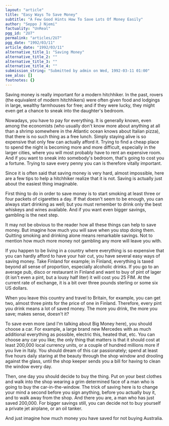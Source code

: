 ```yaml
---
layout: "article"
title: "Easy Ways To Save Money"
subtitle: "A Few Good Hints How To Save Lots Of Money Easily"
author: "Seppo J Niemi"
factuality: "UnReal"
pgg_id: "2U7"
permalink: "articles/2U7"
pgg_date: "1992/03/11"
article_date: "1992/03/11"
alternative_title_1: "Saving Money"
alternative_title_2: ""
alternative_title_3: ""
alternative_title_4: ""
submission_string: "Submitted by admin on Wed, 1992-03-11 01:00"
see_also: []
footnotes: {}
---
```

<div>
<p>Saving money is really important for a modern hitchhiker. In the past, rovers (the equivalent of modern hitchhikers) were often given food and lodgings in large, wealthy farmhouses for free; and if they were lucky, they might even get a chance to sneak into the daughter's bedroom.</p>
<p>Nowadays, you have to pay for everything. It is generally known, even among the economists (who usually don't know more about anything at all than a shrimp somewhere in the Atlantic ocean knows about Italian pizza), that there is no such thing as a free lunch. Simply staying alive is so expensive that only few can actually afford it. Trying to find a cheap place to spend the night is becoming more and more difficult, especially in the larger cities, where you will most probably have to rent an expensive room. And if you want to sneak into somebody's bedroom, that's going to cost you a fortune. Trying to save every penny you can is therefore vitally important.</p>
<p>Since it is often said that saving money is very hard, almost impossible, here are a few tips to help a hitchhiker realize that it is not. Saving is actually just about the easiest thing imaginable.</p>
<p>First thing to do in order to save money is to start smoking at least three or four packets of cigarettes a day. If that doesn't seem to be enough, you can always start drinking as well; but you must remember to drink only the best whiskeys and wines available. And if you want even bigger savings, gambling is the next step.</p>
<p>It may not be obvious to the reader how all these things can help to save money. But imagine how much you will save when you stop doing them. Quitting smoking and drinking alone means remarkable savings. Not to mention how much more money not gambling any more will leave you with.</p>
<p>If you happen to be living in a country where everything is so expensive that you can hardly afford to have your hair cut, you have several easy ways of saving money. Take Finland for example; in Finland, everything is taxed beyond all sense of proportion, especially alcoholic drinks. If you go to an average pub, disco or restaurant in Finland and want to buy of pint of lager (it isn't even a pint, but a lousy half liter) it will cost you 25 FIM. At the current rate of exchange, it is a bit over three pounds sterling or some six US dollars.</p>
<p>When you leave this country and travel to Britain, for example, you can get two, almost three pints for the price of one in Finland. Therefore, every pint you drink means a lot of saved money. The more you drink, the more you save; makes sense, doesn't it?</p>
<p>To save even more (and I'm talking about Big Money here), you should choose a car. For example, a large brand new Mercedes with as much additional everything as possible, electric this, heated that, etc. You can choose any car you like; the only thing that matters is that it should cost at least 200,000 local currency units, or a couple of hundred millions more if you live in Italy. You should dream of this car passionately; spend at least five hours daily staring at the beauty through the shop window and drooling against the glass, until the shop keeper sends you a bill for having to clean the window every day.</p>
<p>Then, one day you should decide to buy the thing. Put on your best clothes and walk into the shop wearing a grim determined face of a man who is going to buy the car-in-the-window. The trick of saving here is to change your mind a second before you sign anything, before you actually buy it, and to walk away from the shop. And there you are, a man who has just saved 200,000. For bigger savings still, you can decide not to buy yourself a private jet airplane, or an oil tanker.</p>
<p>And just imagine how much money you have saved for not buying Australia. <!--Amazon_CLS_IM_END--></p>
</div>

